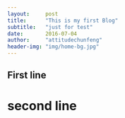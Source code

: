 ```yaml
---
layout:     post
title:      "This is my first Blog"
subtitle:   "just for test"
date:       2016-07-04
author:     "attitudechunfeng"
header-img: "img/home-bg.jpg"
---
```


## First line
# second line